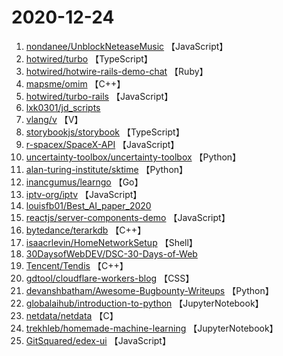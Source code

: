 # 2020-12-24

1. [nondanee/UnblockNeteaseMusic](https://github.com/nondanee/UnblockNeteaseMusic) 【JavaScript】
2. [hotwired/turbo](https://github.com/hotwired/turbo) 【TypeScript】
3. [hotwired/hotwire-rails-demo-chat](https://github.com/hotwired/hotwire-rails-demo-chat) 【Ruby】
4. [mapsme/omim](https://github.com/mapsme/omim) 【C++】
5. [hotwired/turbo-rails](https://github.com/hotwired/turbo-rails) 【JavaScript】
6. [lxk0301/jd_scripts](https://github.com/lxk0301/jd_scripts) 
7. [vlang/v](https://github.com/vlang/v) 【V】
8. [storybookjs/storybook](https://github.com/storybookjs/storybook) 【TypeScript】
9. [r-spacex/SpaceX-API](https://github.com/r-spacex/SpaceX-API) 【JavaScript】
10. [uncertainty-toolbox/uncertainty-toolbox](https://github.com/uncertainty-toolbox/uncertainty-toolbox) 【Python】
11. [alan-turing-institute/sktime](https://github.com/alan-turing-institute/sktime) 【Python】
12. [inancgumus/learngo](https://github.com/inancgumus/learngo) 【Go】
13. [iptv-org/iptv](https://github.com/iptv-org/iptv) 【JavaScript】
14. [louisfb01/Best_AI_paper_2020](https://github.com/louisfb01/Best_AI_paper_2020) 
15. [reactjs/server-components-demo](https://github.com/reactjs/server-components-demo) 【JavaScript】
16. [bytedance/terarkdb](https://github.com/bytedance/terarkdb) 【C++】
17. [isaacrlevin/HomeNetworkSetup](https://github.com/isaacrlevin/HomeNetworkSetup) 【Shell】
18. [30DaysofWebDEV/DSC-30-Days-of-Web](https://github.com/30DaysofWebDEV/DSC-30-Days-of-Web) 
19. [Tencent/Tendis](https://github.com/Tencent/Tendis) 【C++】
20. [gdtool/cloudflare-workers-blog](https://github.com/gdtool/cloudflare-workers-blog) 【CSS】
21. [devanshbatham/Awesome-Bugbounty-Writeups](https://github.com/devanshbatham/Awesome-Bugbounty-Writeups) 【Python】
22. [globalaihub/introduction-to-python](https://github.com/globalaihub/introduction-to-python) 【JupyterNotebook】
23. [netdata/netdata](https://github.com/netdata/netdata) 【C】
24. [trekhleb/homemade-machine-learning](https://github.com/trekhleb/homemade-machine-learning) 【JupyterNotebook】
25. [GitSquared/edex-ui](https://github.com/GitSquared/edex-ui) 【JavaScript】
